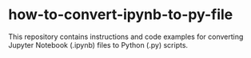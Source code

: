 # how-to-convert-ipynb-to-py-file
This repository contains instructions and code examples for converting Jupyter Notebook (.ipynb) files to Python (.py) scripts.
